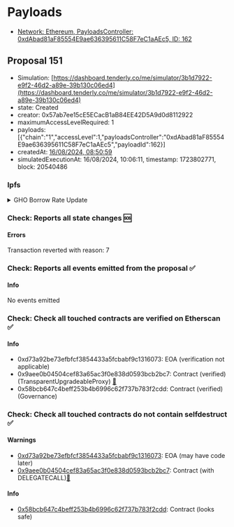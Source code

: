 # Payloads

- [Network: Ethereum, PayloadsController: 0xdAbad81aF85554E9ae636395611C58F7eC1aAEc5, ID: 162](/reports/payloads/1/0xdAbad81aF85554E9ae636395611C58F7eC1aAEc5/162.md)

## Proposal 151

- Simulation: [https://dashboard.tenderly.co/me/simulator/3b1d7922-e9f2-46d2-a89e-39b130c06ed4](https://dashboard.tenderly.co/me/simulator/3b1d7922-e9f2-46d2-a89e-39b130c06ed4)
- state: Created
- creator: 0x57ab7ee15cE5ECacB1aB84EE42D5A9d0d8112922
- maximumAccessLevelRequired: 1
- payloads: 
  [{"chain":"1","accessLevel":1,"payloadsController":"0xdAbad81aF85554E9ae636395611C58F7eC1aAEc5","payloadId":162}]
- createdAt: [16/08/2024, 08:50:59](https://etherscan.io/tx/0x801bfc36fe0ae9f259f7a9aa5f3b62c05809ddb6c47016980fcf80da95d5affe)
- simulatedExecutionAt: 16/08/2024, 10:06:11, timestamp: 1723802771, block: 20540486
### Ipfs

<details>
  <summary>GHO Borrow Rate Update</summary>
  
  
## Simple Summary

This AIP aims to decrease the GHO borrow rate from its current level to 6% to enhance its competitiveness in the current market conditions.

## Motivation

The DeFi landscape is constantly evolving, and stablecoin protocols must adapt to remain competitive. Recent market analysis indicates:

1. A general decrease in borrowing demand for stablecoins across DeFi platforms.
2. Competing stablecoins offering more attractive rates, potentially drawing users away from GHO.
3. An opportunity to increase GHO's market share by offering more competitive rates.

By reducing the borrow rate, we aim to:

- Increase the attractiveness of GHO for borrowers
- Stimulate the growth of GHO's total supply
- Enhance GHO's position in the stablecoin market

## Specification

BaseVariableBorrowRate of GHO is decreased to 6%

## References

- Implementation: [AaveV3Ethereum](https://github.com/bgd-labs/aave-proposals-v3/blob/789aa1e7f377f28d021ccea0e1f60799664d2c93/src/20240814_AaveV3Ethereum_GHOBorrowRateUpdate/AaveV3Ethereum_GHOBorrowRateUpdate_20240814.sol)
- Tests: [AaveV3Ethereum](https://github.com/bgd-labs/aave-proposals-v3/blob/789aa1e7f377f28d021ccea0e1f60799664d2c93/src/20240814_AaveV3Ethereum_GHOBorrowRateUpdate/AaveV3Ethereum_GHOBorrowRateUpdate_20240814.t.sol)
- [Discussion](https://governance.aave.com/t/gho-stewards-adjustments-gho-borrow-rate/18649)

## Copyright

Copyright and related rights waived via [CC0](https://creativecommons.org/publicdomain/zero/1.0/).

</details>

### Check: Reports all state changes :sos:

#### Errors

Transaction reverted with reason: 7

### Check: Reports all events emitted from the proposal :white_check_mark:

#### Info

No events emitted

### Check: Check all touched contracts are verified on Etherscan :white_check_mark:

#### Info

- 0xd73a92be73efbfcf3854433a5fcbabf9c1316073: EOA (verification not applicable)
- 0x9aee0b04504cef83a65ac3f0e838d0593bcb2bc7: Contract (verified) (TransparentUpgradeableProxy) [:ghost:](https://github.com/bgd-labs/aave-address-book "GovernanceV3Ethereum.GOVERNANCE")
- 0x58bcb647c4beff253b4b6996c62f737b783f2cdd: Contract (verified) (Governance) 

### Check: Check all touched contracts do not contain selfdestruct :white_check_mark:

#### Warnings

- [0xd73a92be73efbfcf3854433a5fcbabf9c1316073](https://etherscan.io/address/0xd73a92be73efbfcf3854433a5fcbabf9c1316073): EOA (may have code later)
- [0x9aee0b04504cef83a65ac3f0e838d0593bcb2bc7](https://etherscan.io/address/0x9aee0b04504cef83a65ac3f0e838d0593bcb2bc7): Contract (with DELEGATECALL)[:ghost:](https://github.com/bgd-labs/aave-address-book "GovernanceV3Ethereum.GOVERNANCE")

#### Info

- [0x58bcb647c4beff253b4b6996c62f737b783f2cdd](https://etherscan.io/address/0x58bcb647c4beff253b4b6996c62f737b783f2cdd): Contract (looks safe)

